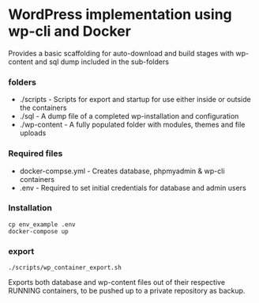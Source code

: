 # WordPress implementation using wp-cli and Docker

Provides a basic scaffolding for auto-download and build stages with wp-content and sql dump included in the sub-folders

### folders
* ./scripts - Scripts for export and startup for use either inside or outside the containers
* ./sql - A dump file of a completed wp-installation and configuration
* ./wp-content - A fully populated folder with modules, themes and file uploads

### Required files
* docker-compse.yml - Creates database, phpmyadmin & wp-cli containers
* .env - Required to set initial credentials for database and admin users

### Installation
```
cp env_example .env
docker-compose up
```

### export 
```
./scripts/wp_container_export.sh 
```
Exports both database and wp-content files out of their respective RUNNING containers, to be pushed up to a private repository as backup.
